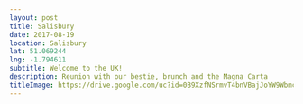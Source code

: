 ```yaml
---
layout: post
title: Salisbury
date: 2017-08-19
location: Salisbury
lat: 51.069244
lng: -1.794611
subtitle: Welcome to the UK!
description: Reunion with our bestie, brunch and the Magna Carta
titleImage: https://drive.google.com/uc?id=0B9XzfNSrmvT4bnVBajJoYW9Wbmc
---
```

